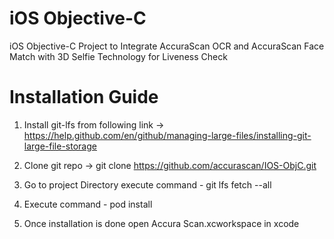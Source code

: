 # iOS Objective-C 
iOS Objective-C Project to Integrate AccuraScan OCR and AccuraScan Face Match with 3D Selfie Technology for Liveness Check

# Installation Guide

1. Install git-lfs from following link -> https://help.github.com/en/github/managing-large-files/installing-git-large-file-storage

2. Clone git repo -> git clone https://github.com/accurascan/IOS-ObjC.git

3. Go to project Directory execute command - git lfs fetch --all

4. Execute command - pod install

5. Once installation is done open Accura Scan.xcworkspace in xcode
